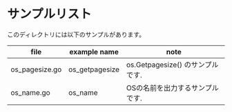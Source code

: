 # サンプルリスト

このディレクトリには以下のサンプルがあります。

| file           | example name   | note                             |
| -------------- | -------------- | -------------------------------- |
| os_pagesize.go | os_getpagesize | os.Getpagesize() のサンプルです. |
| os_name.go     | os_name        | OSの名前を出力するサンプルです.  |

